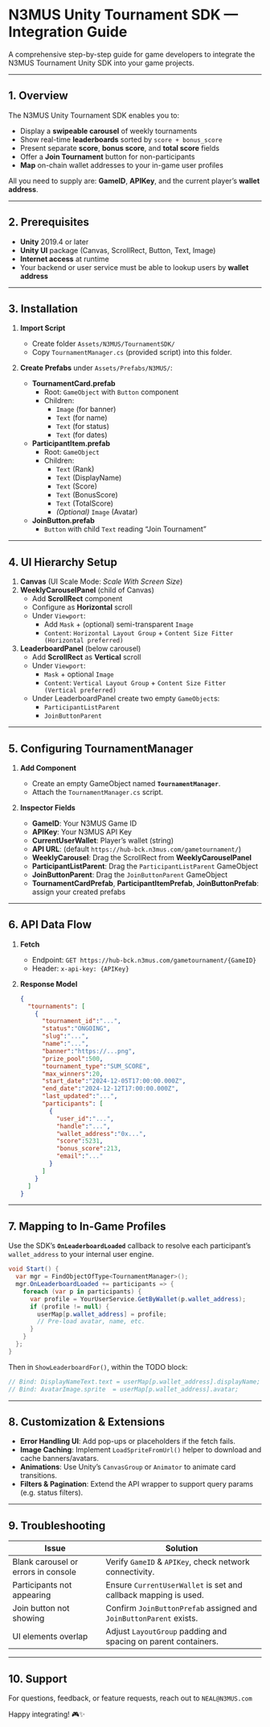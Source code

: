 # N3MUS Unity Tournament SDK — Integration Guide

A comprehensive step-by-step guide for game developers to integrate the N3MUS Tournament Unity SDK into your game projects.

---

## 1. Overview

The N3MUS Unity Tournament SDK enables you to:

- Display a **swipeable carousel** of weekly tournaments
- Show real-time **leaderboards** sorted by `score + bonus_score`
- Present separate **score**, **bonus score**, and **total score** fields
- Offer a **Join Tournament** button for non-participants
- **Map** on-chain wallet addresses to your in-game user profiles

All you need to supply are: **GameID**, **APIKey**, and the current player’s **wallet address**.

---

## 2. Prerequisites

- **Unity** 2019.4 or later
- **Unity UI** package (Canvas, ScrollRect, Button, Text, Image)
- **Internet access** at runtime
- Your backend or user service must be able to lookup users by **wallet address**

---

## 3. Installation

1. **Import Script**
   - Create folder `Assets/N3MUS/TournamentSDK/`
   - Copy `TournamentManager.cs` (provided script) into this folder.

2. **Create Prefabs** under `Assets/Prefabs/N3MUS/`:
   - **TournamentCard.prefab**
     - Root: `GameObject` with `Button` component
     - Children:
       - `Image` (for banner)
       - `Text` (for name)
       - `Text` (for status)
       - `Text` (for dates)
   - **ParticipantItem.prefab**
     - Root: `GameObject`
     - Children:
       - `Text` (Rank)
       - `Text` (DisplayName)
       - `Text` (Score)
       - `Text` (BonusScore)
       - `Text` (TotalScore)
       - *(Optional)* `Image` (Avatar)
   - **JoinButton.prefab**
     - `Button` with child `Text` reading “Join Tournament”

---

## 4. UI Hierarchy Setup

1. **Canvas** (UI Scale Mode: _Scale With Screen Size_)
2. **WeeklyCarouselPanel** (child of Canvas)
   - Add **ScrollRect** component
   - Configure as **Horizontal** scroll
   - Under `Viewport`:
     - Add `Mask` + (optional) semi-transparent `Image`
     - `Content`: `Horizontal Layout Group` + `Content Size Fitter (Horizontal preferred)`
3. **LeaderboardPanel** (below carousel)
   - Add **ScrollRect** as **Vertical** scroll
   - Under `Viewport`:
     - `Mask` + optional `Image`
     - `Content`: `Vertical Layout Group` + `Content Size Fitter (Vertical preferred)`
   - Under LeaderboardPanel create two empty `GameObject`s:
     - `ParticipantListParent`
     - `JoinButtonParent`

---

## 5. Configuring TournamentManager

1. **Add Component**
   - Create an empty GameObject named **`TournamentManager`**.
   - Attach the `TournamentManager.cs` script.

2. **Inspector Fields**
   - **GameID**: Your N3MUS Game ID
   - **APIKey**: Your N3MUS API Key
   - **CurrentUserWallet**: Player’s wallet (string)
   - **API URL**: (default `https://hub-bck.n3mus.com/gametournament/`)
   - **WeeklyCarousel**: Drag the ScrollRect from **WeeklyCarouselPanel**
   - **ParticipantListParent**: Drag the `ParticipantListParent` GameObject
   - **JoinButtonParent**: Drag the `JoinButtonParent` GameObject
   - **TournamentCardPrefab**, **ParticipantItemPrefab**, **JoinButtonPrefab**: assign your created prefabs

---

## 6. API Data Flow

1. **Fetch**
   - Endpoint: `GET https://hub-bck.n3mus.com/gametournament/{GameID}`
   - Header: `x-api-key: {APIKey}`

2. **Response Model**
   ```json
   {
     "tournaments": [
       {
         "tournament_id":"...",
         "status":"ONGOING",
         "slug":"...",
         "name":"...",
         "banner":"https://...png",
         "prize_pool":500,
         "tournament_type":"SUM_SCORE",
         "max_winners":20,
         "start_date":"2024-12-05T17:00:00.000Z",
         "end_date":"2024-12-12T17:00:00.000Z",
         "last_updated":"...",
         "participants": [
           {
             "user_id":"...",
             "handle":"...",
             "wallet_address":"0x...",
             "score":5231,
             "bonus_score":213,
             "email":"..."
           }
         ]
       }
     ]
   }
   ```

---

## 7. Mapping to In-Game Profiles

Use the SDK’s **`OnLeaderboardLoaded`** callback to resolve each participant’s `wallet_address` to your internal user engine.

```csharp
void Start() {
  var mgr = FindObjectOfType<TournamentManager>();
  mgr.OnLeaderboardLoaded += participants => {
    foreach (var p in participants) {
      var profile = YourUserService.GetByWallet(p.wallet_address);
      if (profile != null) {
        userMap[p.wallet_address] = profile;
        // Pre-load avatar, name, etc.
      }
    }
  };
}
```

Then in `ShowLeaderboardFor()`, within the TODO block:
```csharp
// Bind: DisplayNameText.text = userMap[p.wallet_address].displayName;
// Bind: AvatarImage.sprite  = userMap[p.wallet_address].avatar;
```

---

## 8. Customization & Extensions

- **Error Handling UI**: Add pop-ups or placeholders if the fetch fails.
- **Image Caching**: Implement `LoadSpriteFromUrl()` helper to download and cache banners/avatars.
- **Animations**: Use Unity’s `CanvasGroup` or `Animator` to animate card transitions.
- **Filters & Pagination**: Extend the API wrapper to support query params (e.g. status filters).

---

## 9. Troubleshooting

| Issue                                       | Solution                                                         |
|---------------------------------------------|------------------------------------------------------------------|
| Blank carousel or errors in console         | Verify `GameID` & `APIKey`, check network connectivity.          |
| Participants not appearing                  | Ensure `CurrentUserWallet` is set and callback mapping is used.  |
| Join button not showing                     | Confirm `JoinButtonPrefab` assigned and `JoinButtonParent` exists.|
| UI elements overlap                         | Adjust `LayoutGroup` padding and spacing on parent containers.   |

---

## 10. Support

For questions, feedback, or feature requests, reach out to `NEAL@N3MUS.com`

Happy integrating! 🎮✨
